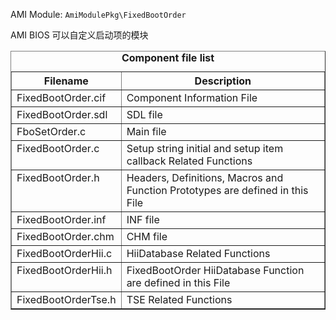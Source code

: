 AMI Module:     `AmiModulePkg\FixedBootOrder`

AMI BIOS 可以自定义启动项的模块


<table border="1" cellspacing="1" cellpadding="3" 
	summary="Component Description: Table Main">
	<caption><strong>Component file list</strong></caption>
<tr valign="top">
	<th id="header1">Filename</th> <!-- Each id=XXXX must be unique for table header cells -->
	<th id="header2">Description</th> <!-- and the following table data cells -->
</tr>
<tr valign="top">
	<td headers="header1">FixedBootOrder.cif</td>
	<td headers="header2">Component Information File</td>
</tr>
<tr valign="top">
	<td headers="header1">FixedBootOrder.sdl</td>
	<td headers="header2">SDL file</td>
</tr>
<tr valign="top">
	<td headers="header1">FboSetOrder.c</td>
	<td headers="header2">Main file</td>
</tr>			
<tr valign="top">
	<td headers="header1">FixedBootOrder.c</td>
	<td headers="header2">Setup string initial and setup item callback Related Functions</td>
</tr>
<tr valign="top">
	<td headers="header1">FixedBootOrder.h</td>
	<td headers="header2">Headers, Definitions, Macros and Function Prototypes are defined in this File</td>
</tr>		
<tr valign="top">
	<td headers="header1">FixedBootOrder.inf</td>
	<td headers="header2">INF file</td>
</tr>
<tr valign="top">
	<td headers="header1">FixedBootOrder.chm</td>
	<td headers="header2">CHM file</td>
</tr>			
<tr valign="top">
	<td headers="header1">FixedBootOrderHii.c</td>
	<td headers="header2">HiiDatabase Related Functions</td>
</tr>
<tr valign="top">
	<td headers="header1">FixedBootOrderHii.h</td>
	<td headers="header2">FixedBootOrder HiiDatabase Function are defined in this File</td>
</tr>
<tr valign="top">
	<td headers="header1">FixedBootOrderTse.h</td>
	<td headers="header2">TSE Related Functions</td>
</tr>			

</table>

